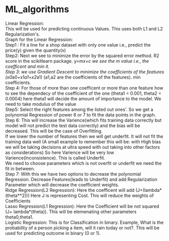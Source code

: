 # ML_algorithms
Linear Regression:</br>
  This will be used for predicting continuous Values. This uses both L1 and L2 Regularization's. </br>
Graph for the Linear Regression:</br>
  Step1 : Fit a line for a shop dataset with only one value i.e., predict the price(y) given the quantity(x)</br>
  Step2: Next we see to minimize the error by the squared error method. R2 score in the scikitlearn package. y=m*x+c we see the m value i.e., the coefficent and min it.</br>
  Step 3: we use Gradient Descent to minimize the coefficients of the features (x0*a0+x1*a1+x2*a1) (a1,a2 are the coefficients of the features). min coefficients.</br>
  Step 4: For those of more than one coefficent or more than one feature how to see the dependecy of the coefficient of the one (theta1 = 0.001, theta2 = 0.0004) here theta1 will decide the amount of importance to the model. We need to take modulus of the value</br>
  Step5: Select the right features among the listed out ones'. So we get a polynomial Regression of power 6 or 7 to fit the data points in the graph. </br>
  Step 6: This will increase the Varience(which fits training data correctly but model will not predict the test data correctly) and the bias will be decreased. This will be the case of Overfitting.</br>
  If we lower the number of features then we will get underfit. It will not fit the training data well (A small example to remember this will be: with High bias we will be taking decisions at ultra speed with out taking into other factors as considerations) So here Varience will be very low Varience(Inconsistence). This is called Underfit.</br>
  We need to choose parameters which is not overfit or underfit we need the fit in between.</br>
  Step 7: With this we have two options to decrease the polynomial Regression. Decrease Features(leads to Underfit) and add Regularization Parameter which will decrease the coefficient weights.</br>
  Ridge Regression(L2 Regression): Here the coefficent will add (J+(lambda*(theta**2))) Here J is representing Cost. This will reduce the weights of Coefficients</br>
  Lasso Regression(L1 Regression): Here the Coefficient will be not squared (J+ lambda*(theta)). This will be elemenating other parameters theta0,theta1. </br>
Logistic Regression:
 This is for Classification in binary. Example, What is the probability of a person picking a item, will it rain today or not?. This will be used for predicting outcome in binary (0 or 1).
 
